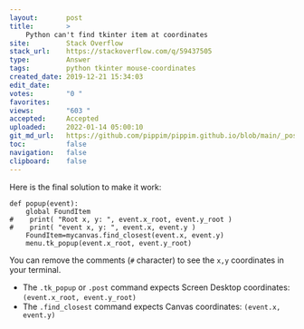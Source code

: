 ```yaml
---
layout:       post
title:        >
    Python can't find tkinter item at coordinates
site:         Stack Overflow
stack_url:    https://stackoverflow.com/q/59437505
type:         Answer
tags:         python tkinter mouse-coordinates
created_date: 2019-12-21 15:34:03
edit_date:    
votes:        "0 "
favorites:    
views:        "603 "
accepted:     Accepted
uploaded:     2022-01-14 05:00:10
git_md_url:   https://github.com/pippim/pippim.github.io/blob/main/_posts/2019/2019-12-21-Python-can't-find-tkinter-item-at-coordinates.md
toc:          false
navigation:   false
clipboard:    false
---
```


Here is the final solution to make it work:

``` 
def popup(event):
    global FoundItem
#    print( "Root x, y: ", event.x_root, event.y_root )
#    print( "event x, y: ", event.x, event.y )
    FoundItem=mycanvas.find_closest(event.x, event.y)
    menu.tk_popup(event.x_root, event.y_root)
```

You can remove the comments (`#` character) to see the `x,y` coordinates in your terminal.

- The `.tk_popup` or `.post` command expects Screen Desktop coordinates: `(event.x_root, event.y_root)`
- The `.find_closest` command expects Canvas coordinates: `(event.x, event.y)`
